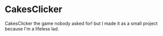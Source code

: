 # CakesClicker
CakesClicker the game nobody asked for! but I made it as a small project because I'm a lifeless lad.
